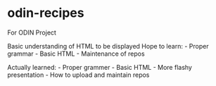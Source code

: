 # odin-recipes

For ODIN Project

Basic understanding of HTML to be displayed
Hope to learn:
    - Proper grammar
    - Basic HTML
    - Maintenance of repos

Actually learned:
    - Proper grammer
    - Basic HTML
    - More flashy presentation
    - How to upload and maintain repos
